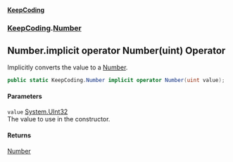 #### [KeepCoding](index.md 'index')
### [KeepCoding](KeepCoding.md 'KeepCoding').[Number](Number.md 'KeepCoding.Number')
## Number.implicit operator Number(uint) Operator
Implicitly converts the value to a [Number](Number.md 'KeepCoding.Number').  
```csharp
public static KeepCoding.Number implicit operator Number(uint value);
```
#### Parameters
<a name='KeepCoding.Number.op_ImplicitKeepCoding.Number(uint).value'></a>
`value` [System.UInt32](https://docs.microsoft.com/en-us/dotnet/api/System.UInt32 'System.UInt32')  
The value to use in the constructor.
  
#### Returns
[Number](Number.md 'KeepCoding.Number')  
